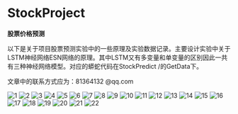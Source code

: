 # StockProject

**股票价格预测**

以下是关于项目股票预测实验中的一些原理及实验数据记录。主要设计实验中关于LSTM神经网络ESN网络的原理。其中LSTM又有多变量和单变量的区别因此一共有三种神经网络模型。对应的蟒蛇代码在StockPredict /的GetData下。

文章中的联系方式应为：81364132 @qq.com


![1](https://github.com/Tharphuang/StockProject/blob/master/readmepng/0001.jpg)
![2](https://github.com/Tharphuang/StockProject/blob/master/readmepng/0002.jpg)
![3](https://github.com/Tharphuang/StockProject/blob/master/readmepng/0003.jpg)
![4](https://github.com/Tharphuang/StockProject/blob/master/readmepng/0004.jpg)
![5](https://github.com/Tharphuang/StockProject/blob/master/readmepng/0005.jpg)
![6](https://github.com/Tharphuang/StockProject/blob/master/readmepng/0006.jpg)
![7](https://github.com/Tharphuang/StockProject/blob/master/readmepng/0007.jpg)
![8](https://github.com/Tharphuang/StockProject/blob/master/readmepng/0008.jpg)
![9](https://github.com/Tharphuang/StockProject/blob/master/readmepng/0009.jpg)
![10](https://github.com/Tharphuang/StockProject/blob/master/readmepng/0010.jpg)
![11](https://github.com/Tharphuang/StockProject/blob/master/readmepng/0011.jpg)
![12](https://github.com/Tharphuang/StockProject/blob/master/readmepng/0012.jpg)
![13](https://github.com/Tharphuang/StockProject/blob/master/readmepng/0013.jpg)
![14](https://github.com/Tharphuang/StockProject/blob/master/readmepng/0014.jpg)
![15](https://github.com/Tharphuang/StockProject/blob/master/readmepng/0015.jpg)
![16](https://github.com/Tharphuang/StockProject/blob/master/readmepng/0016.jpg)
![17](https://github.com/Tharphuang/StockProject/blob/master/readmepng/0017.jpg)
![18](https://github.com/Tharphuang/StockProject/blob/master/readmepng/0018.jpg)
![19](https://github.com/Tharphuang/StockProject/blob/master/readmepng/0019.jpg)
![20](https://github.com/Tharphuang/StockProject/blob/master/readmepng/0020.jpg)
![21](https://github.com/Tharphuang/StockProject/blob/master/readmepng/0021.jpg)
![22](https://github.com/Tharphuang/StockProject/blob/master/readmepng/0022.jpg)

